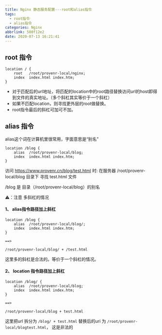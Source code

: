```yaml
---
title: Nginx 静态服务配置---root和alias指令
tags:
  - root指令
  - alias指令
categories: Nginx
abbrlink: 580f12e2
date: 2020-07-13 16:21:41
---
```

## root 指令

```
location / {
    root   /root/provenr-local/nginx;
    index  index.html index.htm;
}

```
- 对于匹配后的url地址，将匹配的location中的root路径替换访问url的host即得到文件的真实地址。（多个斜杠其实等价于一个斜杠）
- 如果不匹配location，则寻找更外层的root做替换。
- root指令最后的斜杠可加可不加。

## alias 指令
alias这个词在计算机里很常用，字面意思是“别名”
```
location /blog {
    alias  /root/provenr-local/blog;
    index  index.html index.htm;
}
```

访问 https://www.provenr.cn/blog/test.html 时:
在服务器 /root/provenr-local/blog 目录下 寻找 test.html 文件

/blog 是 目录（/root/provenr-local/blog）的别名

⚠️：注意 多斜杠的情况

#### 1、 alias指令路径加上斜杠
```
location /blog {
    alias  /root/provenr-local/blog/;
    index  index.html index.htm;
}

==>

/root/provenr-local/blog/ + /test.html
```
这里多的斜杠是合法的。等价于一个斜杠的情况。

#### 2、 location 指令路径加上斜杠
```
location /blog/ {
    alias  /root/provenr-local/blog;
    index  index.html index.htm;
}

==>

/root/provenr-local/blog + test.html
```
这里把url 拆分为 `/blog/ + test.html`
替换后的uri 为 `/root/provenr-local/blogtest.html`， 这是非法的